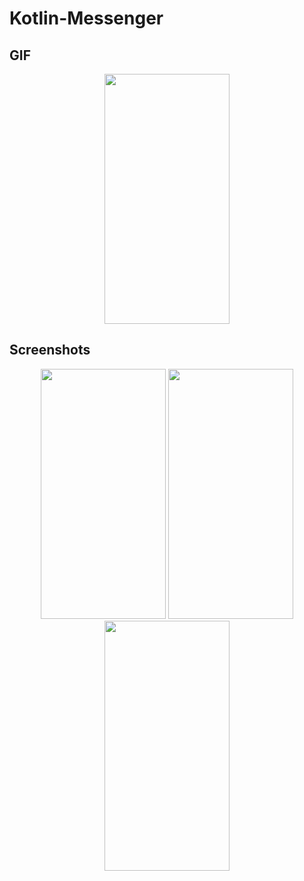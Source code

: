 # Kotlin-Messenger

## GIF

<p align="center">
<img src="https://user-images.githubusercontent.com/59801625/95652884-f18f9300-0b11-11eb-8fba-53c712e4c9e4.gif" width="200" height="400" />
</p>

##  Screenshots
<p align="center">
<img src="https://user-images.githubusercontent.com/59801625/95653334-965f9f80-0b15-11eb-9741-8615b6c561e6.jpg" width="200" height="400" />
  
  <img src="https://user-images.githubusercontent.com/59801625/95653335-965f9f80-0b15-11eb-9584-f752c1cff2aa.jpeg" width="200" height="400" />
  
  <img src="https://user-images.githubusercontent.com/59801625/95653337-9a8bbd00-0b15-11eb-92af-f25a30d8d403.jpg" width="200" height="400" />
</p>







